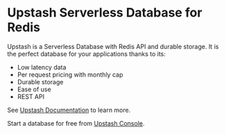 # Upstash Serverless Database for Redis

Upstash is a Serverless Database with Redis API and durable storage. It is the perfect database for your applications thanks to its:

- Low latency data
- Per request pricing with monthly cap
- Durable storage
- Ease of use
- REST API

See [Upstash Documentation](https://docs.upstash.com) to learn more.

Start a database for free from [Upstash Console](https://console.upstash.com).
